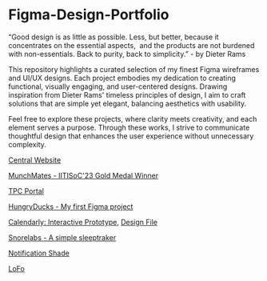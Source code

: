 # Figma-Design-Portfolio

“Good design is as little as possible. Less, but better, because it concentrates on the essential aspects,  and the products are not burdened with non-essentials. Back to purity, back to simplicity.”  - by Dieter Rams

This repository highlights a curated selection of my finest Figma wireframes and UI/UX designs. Each project embodies my dedication to creating functional, visually engaging, and user-centered designs. Drawing inspiration from Dieter Rams' timeless principles of design, I aim to craft solutions that are simple yet elegant, balancing aesthetics with usability.

Feel free to explore these projects, where clarity meets creativity, and each element serves a purpose. Through these works, I strive to communicate thoughtful design that enhances the user experience without unnecessary complexity.

[Central Website](https://www.figma.com/design/kG8ogepXW7KMnD5bGJuJR5/Central-Website-UI?node-id=21-784&t=mR8YIhahMtenNdy9-1)

[MunchMates - IITISoC'23 Gold Medal Winner](https://www.figma.com/design/dFkV0DV8VAysXsLl4Oske9/foodDeliveryAppCollab?node-id=0-1&t=RcZui0IV0xJCKVN4-1)

[TPC Portal](https://www.figma.com/design/ToChZe5KcpZ1ICNLCg8PMf/TPC-Website?node-id=0-1&t=HFDIJ3mitxpgM1ej-1)

[HungryDucks - My first Figma project](https://www.figma.com/design/r26WuSV6aTwJWHm7EvkAiv/HungryDucks?node-id=0-1&t=IfvXzo9UNOt8aXgo-1)

[Calendarly: Interactive Prototype,](https://www.figma.com/proto/izxBAQJno3ibx07Filydnw/Calendarly-Original?node-id=0-1&t=qP27u9UVV6VMyMkL-1)
[Design File](https://www.figma.com/design/izxBAQJno3ibx07Filydnw/Calendarly-Original?node-id=0-1&t=qP27u9UVV6VMyMkL-1)

[Snorelabs - A simple sleeptraker](https://www.figma.com/design/WhbEpN3hHm6255WXr0GslE/Snorelabs?node-id=0-1&t=g4a2l0ajqVfE9aE1-1)

[Notification Shade](https://www.figma.com/design/hGHFXSY9hXQT5StrzcoQVt/Notification-Shade?node-id=0-1&t=q1epwIqIFrCQzB6z-1)

[LoFo](https://www.figma.com/design/stwXQuh5PBDwmeV85XcmwG/LoFo-App?node-id=0-1&t=docCx2KQ5rWxiLGO-1)
